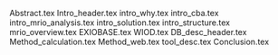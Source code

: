 Abstract.tex
Intro_header.tex
intro_why.tex
intro_cba.tex
intro_mrio_analysis.tex
intro_solution.tex
intro_structure.tex
mrio_overview.tex
EXIOBASE.tex
WIOD.tex
DB_desc_header.tex
Method_calculation.tex
Method_web.tex
tool_desc.tex
Conclusion.tex
